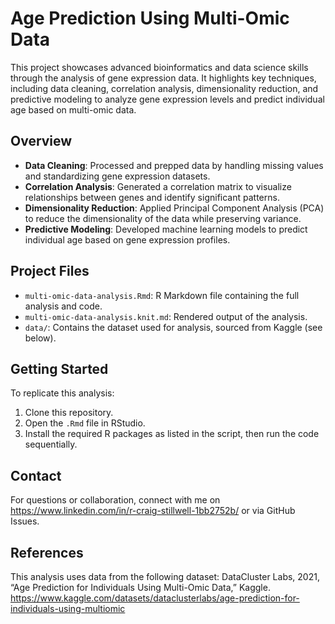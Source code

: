 # Age Prediction Using Multi-Omic Data

This project showcases advanced bioinformatics and data science skills through the analysis of gene expression data. It highlights key techniques, including data cleaning, correlation analysis, dimensionality reduction, and predictive modeling to analyze gene expression levels and predict individual age based on multi-omic data.

## Overview
- **Data Cleaning**: Processed and prepped data by handling missing values and standardizing gene expression datasets.
- **Correlation Analysis**: Generated a correlation matrix to visualize relationships between genes and identify significant patterns.
- **Dimensionality Reduction**: Applied Principal Component Analysis (PCA) to reduce the dimensionality of the data while preserving variance.
- **Predictive Modeling**: Developed machine learning models to predict individual age based on gene expression profiles.

## Project Files
- `multi-omic-data-analysis.Rmd`: R Markdown file containing the full analysis and code.
- `multi-omic-data-analysis.knit.md`: Rendered output of the analysis.
- `data/`: Contains the dataset used for analysis, sourced from Kaggle (see below).

## Getting Started
To replicate this analysis:
1. Clone this repository.
2. Open the `.Rmd` file in RStudio.
3. Install the required R packages as listed in the script, then run the code sequentially.

## Contact
For questions or collaboration, connect with me on https://www.linkedin.com/in/r-craig-stillwell-1bb2752b/ or via GitHub Issues.

## References
This analysis uses data from the following dataset:
DataCluster Labs, 2021, “Age Prediction for Individuals Using Multi-Omic Data,” Kaggle.
https://www.kaggle.com/datasets/dataclusterlabs/age-prediction-for-individuals-using-multiomic
